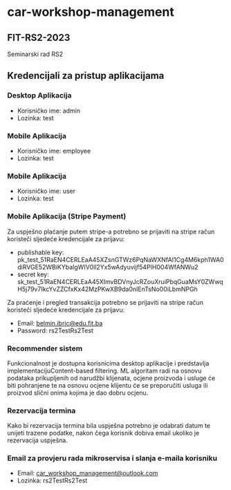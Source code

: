 # car-workshop-management

## FIT-RS2-2023
Seminarski rad RS2

## Kredencijali za pristup aplikacijama

### Desktop Aplikacija
- Korisničko ime: admin
- Lozinka: test

### Mobile Aplikacija
- Korisničko ime: employee
- Lozinka: test

### Mobile Aplikacija
- Korisničko ime: user
- Lozinka: test

### Mobile Aplikacija (Stripe Payment)
Za uspješno plaćanje putem stripe-a potrebno se prijaviti na stripe račun koristeči sljedeće kredencijale za prijavu:
- publishable key: pk_test_51RaEN4CERLEaA45XZsnGTWz6PqNaWXNfAI1Cg4M6kph1WA0diRVGE52WBiKYbaIgWIV0ll2Yx5wAdyuvijf54PIH004WfANWu2
- secret key: sk_test_51RaEN4CERLEaA45XImvBDVnyJcRZouXruiPbqGuaMsY0ZWwqH5j79v7IkcYvZZCfxKx42MzPKwXB9da0nIEnTsNo00iLbmNPGh

Za praćenje i pregled transakcija potrebno se prijaviti na stripe račun koristeči sljedeće kredencijale za prijavu:
- Email: belmin.ibric@edu.fit.ba
- Password: rs2TestRs2Test

### Recommender sistem
Funkcionalnost je dostupna korisnicima desktop aplikacije i predstavlja implementacijuContent-based filtering. ML algoritam radi na osnovu podataka prikupljenih od narudžbi klijenata, ocjene proizvoda i usluge će biti pohranjene te na osnovu ocjene klijentu će se preporučiti usluga ili proizvod slični onima kojima je dao dobru ocjenu.

### Rezervacija termina
Kako bi rezervacija termina bila uspješna potrebno je odabrati datum te unijeti trazene podatke, nakon čega korisnik dobiva email ukoliko je rezervacija 
uspješna.

### Email za provjeru rada mikroservisa i slanja e-maila korisniku 
- Email: car_workshop_management@outlook.com
- Lozinka: rs2TestRs2Test